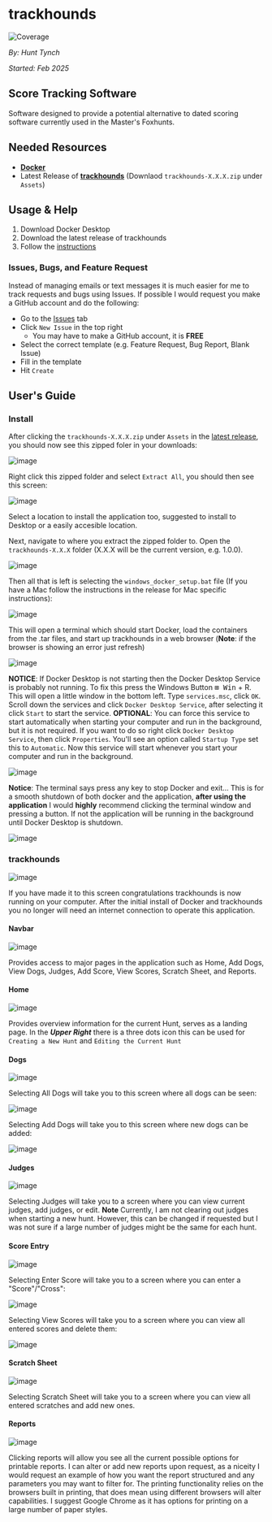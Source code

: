 # trackhounds

![Coverage](https://codecov.io/gh/hctynch/trackhounds/branch/main/graph/badge.svg)

_By: Hunt Tynch_

_Started: Feb 2025_

## Score Tracking Software

Software designed to provide a potential alternative to dated scoring software currently used in the Master's Foxhunts.

## Needed Resources

- [**Docker**](https://www.docker.com/get-started/)
- Latest Release of [**trackhounds**](https://github.com/hctynch/trackhounds/releases) (Downlaod `trackhounds-X.X.X.zip` under `Assets`)

## Usage & Help

1. Download Docker Desktop
2. Download the latest release of trackhounds
3. Follow the [instructions](#users-guide)
### Issues, Bugs, and Feature Request
Instead of managing emails or text messages it is much easier for me to track requests and bugs using Issues. If possible I would request you make a GitHub account and do the following:
- Go to the [Issues](https://github.com/hctynch/trackhounds/issues) tab
- Click ```New Issue``` in the top right
  - You may have to make a GitHub account, it is **FREE**
- Select the correct template (e.g. Feature Request, Bug Report, Blank Issue)
- Fill in the template
- Hit ```Create```

## User's Guide

### Install

After clicking the `trackhounds-X.X.X.zip` under `Assets` in the [latest release](https://github.com/hctynch/trackhounds/releases),
you should now see this zipped foler in your downloads:

![image](https://github.com/user-attachments/assets/96dfd539-ae3f-4053-a742-59fe63e9babe)

Right click this zipped folder and select `Extract All`,
you should then see this screen:

![image](https://github.com/user-attachments/assets/3b6da88b-2cad-4a56-95ce-17596bbcc669)

Select a location to install the application too, suggested to install to Desktop or a easily accesible location.

Next, navigate to where you extract the zipped folder to. Open the `trackhounds-X.X.X` folder (X.X.X will be the current version, e.g. 1.0.0).

![image](https://github.com/user-attachments/assets/afdffd77-2c06-41ee-a49d-2d1c3353a1dd)

Then all that is left is selecting the `windows_docker_setup.bat` file (If you have a Mac follow the instructions in the release for Mac specific instructions):

![image](https://github.com/user-attachments/assets/e4e3c8a2-048b-4cd3-bd7a-94fdde846099)

This will open a terminal which should start Docker, load the containers from the .tar files, and start up trackhounds in a web browser (**Note**: if the browser is showing an error just refresh)

![image](https://github.com/user-attachments/assets/990d691c-5914-4ba2-a196-8c34d5254def)

**NOTICE**: If Docker Desktop is not starting then the Docker Desktop Service is probably not running. To fix this press the Windows Button <kbd>&#8862; Win</kbd> + R. This will open a little window in the bottom left. Type ```services.msc```, click ```OK```. Scroll down the services and click ```Docker Desktop Service```, after selecting it click ```Start``` to start the service. **OPTIONAL**: You can force this service to start automatically when starting your computer and run in the background, but it is not required. If you want to do so right click ```Docker Desktop Service```, then click ```Properties```. You'll see an option called ```Startup Type``` set this to ```Automatic```. Now this service will start whenever you start your computer and run in the background.

![image](https://github.com/user-attachments/assets/c38d1540-4bf6-469f-b25b-09f83922d6d2)

**Notice**: The terminal says press any key to stop Docker and exit...
This is for a smooth shutdown of both docker and the application, **after using the application** I would **highly** recommend clicking the terminal window and pressing a button. If not the application will be running in the background until Docker Desktop is shutdown.

![image](https://github.com/user-attachments/assets/79b1184a-8e1e-48a8-aa71-ef6747da0b47)

### trackhounds

![image](https://github.com/user-attachments/assets/20a8e7ff-5483-423b-bec4-19e191960529)

If you have made it to this screen congratulations trackhounds is now running on your computer. After the initial install of Docker and trackhounds you no longer will need an internet connection to operate this application.

#### Navbar

![image](https://github.com/user-attachments/assets/359acdbe-dc67-4f59-bdca-8d629f007116)

Provides access to major pages in the application such as Home, Add Dogs, View Dogs, Judges, Add Score, View Scores, Scratch Sheet, and Reports.

#### Home

![image](https://github.com/user-attachments/assets/7f46494e-1901-4505-882e-3ee7c32c446f)

Provides overview information for the current Hunt, serves as a landing page. In the **_Upper Right_** there is a three dots icon this can be used for `Creating a New Hunt` and `Editing the Current Hunt`

#### Dogs

![image](https://github.com/user-attachments/assets/8ce4f3d5-abcb-45fd-baa1-f2cdb7ca7787)

Selecting All Dogs will take you to this screen where all dogs can be seen:

![image](https://github.com/user-attachments/assets/0ffebf9d-d3dd-48bf-a8e3-7853ab4ce283)

Selecting Add Dogs will take you to this screen where new dogs can be added:

![image](https://github.com/user-attachments/assets/1d26a19b-308c-4287-8f1c-c28c7aa0d6a0)

#### Judges

![image](https://github.com/user-attachments/assets/1e119844-1ce8-45c0-814f-3b3953f89fe7)

Selecting Judges will take you to a screen where you can view current judges, add judges, or edit. **Note** Currently, I am not clearing out judges when starting a new hunt. However, this can be changed if requested but I was not sure if a large number of judges might be the same for each hunt.

#### Score Entry

![image](https://github.com/user-attachments/assets/abdb0589-7a70-4a5b-8ce1-b3d84b4543a5)

Selecting Enter Score will take you to a screen where you can enter a "Score"/"Cross":

![image](https://github.com/user-attachments/assets/02b83871-a9bf-4748-bef7-eb32583dd1bd)

Selecting View Scores will take you to a screen where you can view all entered scores and delete them:

![image](https://github.com/user-attachments/assets/8dc36e99-dbf3-43db-9845-c9c90942d48c)

#### Scratch Sheet

![image](https://github.com/user-attachments/assets/6c0cb09d-a0e0-4f65-bc56-b51c82e25ddd)

Selecting Scratch Sheet will take you to a screen where you can view all entered scratches and add new ones.

#### Reports

![image](https://github.com/user-attachments/assets/8129092b-05b8-4e36-8fea-cfba20262376)

Clicking reports will allow you see all the current possible options for printable reports. I can alter or add new reports upon request, as a niceity I would request an example of how you want the report structured and any parameters you may want to filter for. The printing functionality relies on the browsers built in printing, that does mean using different browsers will alter capabilities. I suggest Google Chrome as it has options for printing on a large number of paper styles.
